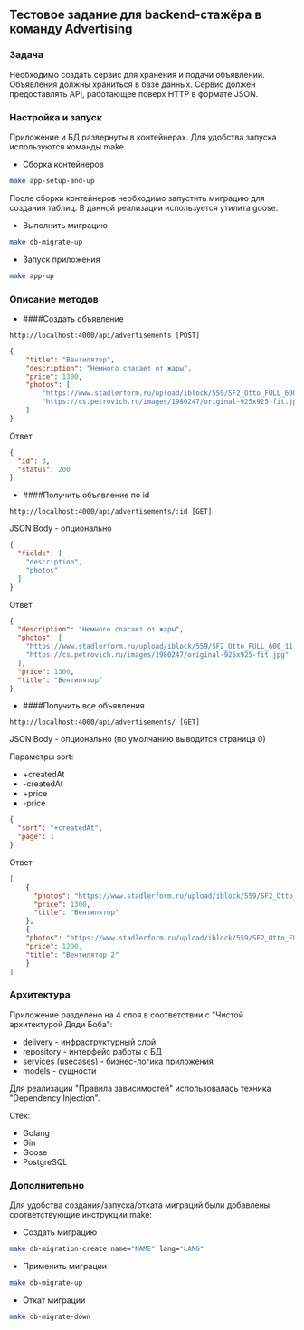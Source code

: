 ## Тестовое задание для backend-стажёра в команду Advertising

### Задача

Необходимо создать сервис для хранения и подачи объявлений. Объявления должны храниться в базе данных. Сервис должен предоставлять API, работающее поверх HTTP в формате JSON.

### Настройка и запуск

Приложение и БД развернуты в контейнерах. Для удобства запуска используются команды make.

* Сборка контейнеров

```bash
make app-setup-and-up
```

После сборки контейнеров необходимо запустить миграцию для создания таблиц.
В данной реализации используется утилита goose.

* Выполнить миграцию

```bash
make db-migrate-up
```

* Запуск приложения

```bash
make app-up
```

### Описание методов

* ####Создать объявление
```http request
http://localhost:4000/api/advertisements [POST]
```
```json
{
	"title": "Вентилятор",
	"description": "Немного спасает от жары",
	"price": 1300,
	"photos": [
		"https://www.stadlerform.ru/upload/iblock/559/SF2_Otto_FULL_600_11.jpg",
		"https://cs.petrovich.ru/images/1980247/original-925x925-fit.jpg"
	]
}
```

Ответ
```json
{
  "id": 3,
  "status": 200
}
```

* ####Получить объявление по id
```http request
http://localhost:4000/api/advertisements/:id [GET]
```

JSON Body - опционально
```json
{
  "fields": [
    "description",
    "photos"
  ]
}
```

Ответ
```json
{
  "description": "Немного спасает от жары",
  "photos": [
    "https://www.stadlerform.ru/upload/iblock/559/SF2_Otto_FULL_600_11.jpg",
    "https://cs.petrovich.ru/images/1980247/original-925x925-fit.jpg"
  ],
  "price": 1300,
  "title": "Вентилятор"
}
```

* ####Получить все объявления
```http request
http://localhost:4000/api/advertisements/ [GET]
```

JSON Body - опционально (по умолчанию выводится страница 0)

Параметры sort:
* +createdAt
* -createdAt
* +price
* -price

```json
{
  "sort": "+createdAt",
  "page": 1
}
```

Ответ
```json
[
    {
      "photos": "https://www.stadlerform.ru/upload/iblock/559/SF2_Otto_FULL_600_11.jpg",
      "price": 1300,
      "title": "Вентилятор"
    },
    {
    "photos": "https://www.stadlerform.ru/upload/iblock/559/SF2_Otto_FULL_600_11.jpg",
    "price": 1200,
    "title": "Вентилятор 2"
    }
]
```

### Архитектура 

Приложение разделено на 4 слоя в соответствии с "Чистой архитектурой Дяди Боба":
* delivery - инфраструктурный слой
* repository - интерфейс работы с БД
* services (usecases) - бизнес-логика приложения
* models - сущности

Для реализации "Правила зависимостей" использовалась техника "Dependency Injection".

Стек:

* Golang
* Gin
* Goose
* PostgreSQL

### Дополнительно

Для удобства создания/запуска/отката миграций были добавлены соответствующие инструкции make:

* Создать миграцию
```bash
make db-migration-create name="NAME" lang="LANG"
```

* Применить миграции
```bash
make db-migrate-up
```

* Откат миграции
```bash
make db-migrate-down
```



